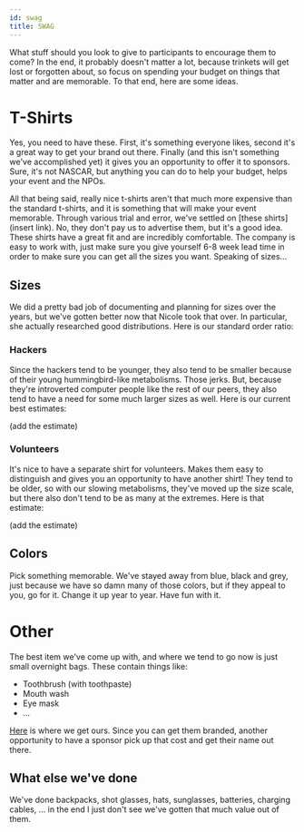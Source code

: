 ```yaml
---
id: swag 
title: SWAG
---
```


What stuff should you look to give to participants to encourage them to come?  In the end, it probably doesn't matter a lot, because trinkets will get lost or forgotten about, so focus on spending your budget on things that matter and are memorable.  To that end, here are some ideas.

# T-Shirts

Yes, you need to have these.  First, it's something everyone likes, second it's a great way to get your brand out there.  Finally (and this isn't something we've accomplished yet) it gives you an opportunity to offer it to sponsors.  Sure, it's not NASCAR, but anything you can do to help your budget, helps your event and the NPOs.

All that being said, really nice t-shirts aren't that much more expensive than the standard t-shirts, and it is something that will make your event memorable.  Through various trial and error, we've settled on [these shirts](insert link).  No, they don't pay us to advertise them, but it's a good idea.  These shirts have a great fit and are incredibly comfortable.  The company is easy to work with, just make sure you give yourself 6-8 week lead time in order to make sure you can get all the sizes you want.  Speaking of sizes...

## Sizes

We did a pretty bad job of documenting and planning for sizes over the years, but we've gotten better now that Nicole took that over.  In particular, she actually researched good distributions.  Here is our standard order ratio:

### Hackers

Since the hackers tend to be younger, they also tend to be smaller because of their young hummingbird-like metabolisms.  Those jerks.  But, because they're introverted computer people like the rest of our peers, they also tend to have a need for some much larger sizes as well.  Here is our current best estimates:

(add the estimate)

### Volunteers

It's nice to have a separate shirt for volunteers.  Makes them easy to distinguish and gives you an opportunity to have another shirt!  They tend to be older, so with our slowing metabolisms, they've moved up the size scale, but there also don't tend to be as many at the extremes.  Here is that estimate:

(add the estimate)

## Colors

Pick something memorable.  We've stayed away from blue, black and grey, just because we have so damn many of those colors, but if they appeal to you, go for it.  Change it up year to year.  Have fun with it.

# Other

The best item we've come up with, and where we tend to go now is just small overnight bags.  These contain things like:

* Toothbrush (with toothpaste)
* Mouth wash
* Eye mask
* ...

[Here](http://example.com/insert-link) is where we get ours.  Since you can get them branded, another opportunity to have a sponsor pick up that cost and get their name out there.

## What else we've done

We've done backpacks, shot glasses, hats, sunglasses, batteries, charging cables, ... in the end I just don't see we've gotten that much value out of them.

